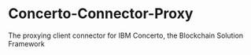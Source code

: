 # Concerto-Connector-Proxy
The proxying client connector for IBM Concerto, the Blockchain Solution Framework
